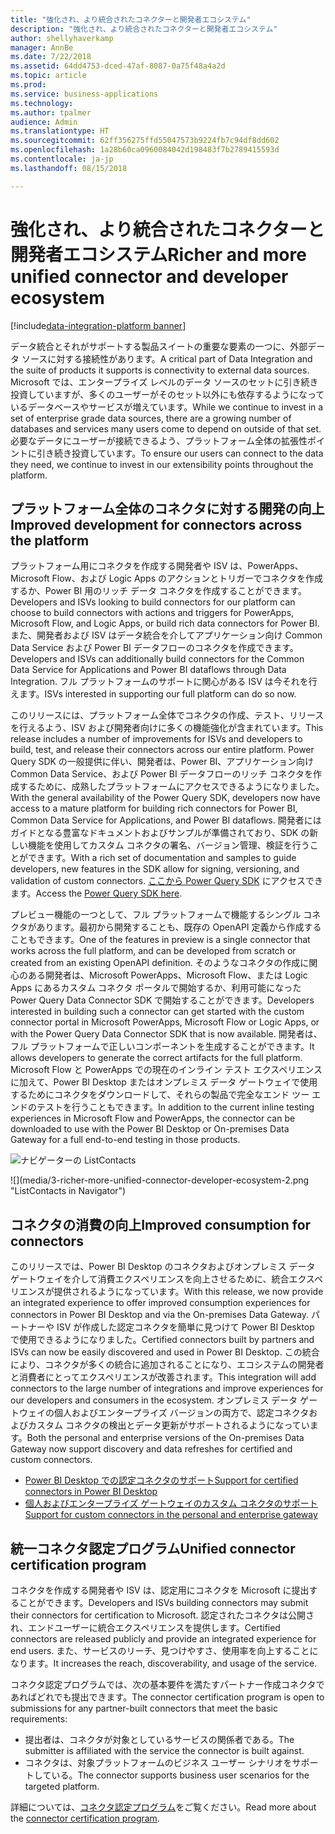 ```yaml
---
title: "強化され、より統合されたコネクターと開発者エコシステム"
description: "強化され、より統合されたコネクターと開発者エコシステム"
author: shellyhaverkamp
manager: AnnBe
ms.date: 7/22/2018
ms.assetid: 64dd4753-dced-47af-8087-0a75f48a4a2d
ms.topic: article
ms.prod: 
ms.service: business-applications
ms.technology: 
ms.author: tpalmer
audience: Admin
ms.translationtype: HT
ms.sourcegitcommit: 62ff356275ffd55047573b9224fb7c94df8dd602
ms.openlocfilehash: 1a28b60ca0960084042d198483f7b2789415593d
ms.contentlocale: ja-jp
ms.lasthandoff: 08/15/2018

---
```

#  <a name="richer-and-more-unified-connector-and-developer-ecosystem"></a><span data-ttu-id="50e6e-103">強化され、より統合されたコネクターと開発者エコシステム</span><span class="sxs-lookup"><span data-stu-id="50e6e-103">Richer and more unified connector and developer ecosystem</span></span>

[!include[data-integration-platform banner](../includes/data-integration-platform.md)]




<span data-ttu-id="50e6e-104">データ統合とそれがサポートする製品スイートの重要な要素の一つに、外部データ ソースに対する接続性があります。</span><span class="sxs-lookup"><span data-stu-id="50e6e-104">A critical part of Data Integration and the suite of products it supports is connectivity to external data sources.</span></span> <span data-ttu-id="50e6e-105">Microsoft では、エンタープライズ レベルのデータ ソースのセットに引き続き投資していますが、多くのユーザーがそのセット以外にも依存するようになっているデータベースやサービスが増えています。</span><span class="sxs-lookup"><span data-stu-id="50e6e-105">While we continue to invest in a set of enterprise grade data sources, there are a growing number of databases and services many users come to depend on outside of that set.</span></span> <span data-ttu-id="50e6e-106">必要なデータにユーザーが接続できるよう、プラットフォーム全体の拡張性ポイントに引き続き投資しています。</span><span class="sxs-lookup"><span data-stu-id="50e6e-106">To ensure our users can connect to the data they need, we continue to invest in our extensibility points throughout the platform.</span></span>

## <a name="improved-development-for-connectors-across-the-platform"></a><span data-ttu-id="50e6e-107">プラットフォーム全体のコネクタに対する開発の向上</span><span class="sxs-lookup"><span data-stu-id="50e6e-107">Improved development for connectors across the platform</span></span>

<span data-ttu-id="50e6e-108">プラットフォーム用にコネクタを作成する開発者や ISV は、PowerApps、Microsoft Flow、および Logic Apps のアクションとトリガーでコネクタを作成するか、Power BI 用のリッチ データ コネクタを作成することができます。</span><span class="sxs-lookup"><span data-stu-id="50e6e-108">Developers and ISVs looking to build connectors for our platform can choose to build connectors with actions and triggers for PowerApps, Microsoft Flow, and Logic Apps, or build rich data connectors for Power BI.</span></span> <span data-ttu-id="50e6e-109">また、開発者および ISV はデータ統合を介してアプリケーション向け Common Data Service および Power BI データフローのコネクタを作成できます。</span><span class="sxs-lookup"><span data-stu-id="50e6e-109">Developers and ISVs can additionally build connectors for the Common Data Service for Applications and Power BI dataflows through Data Integration.</span></span> <span data-ttu-id="50e6e-110">フル プラットフォームのサポートに関心がある ISV は今それを行えます。</span><span class="sxs-lookup"><span data-stu-id="50e6e-110">ISVs interested in supporting our full platform can do so now.</span></span>

<span data-ttu-id="50e6e-111">このリリースには、プラットフォーム全体でコネクタの作成、テスト、リリースを行えるよう、ISV および開発者向けに多くの機能強化が含まれています。</span><span class="sxs-lookup"><span data-stu-id="50e6e-111">This release includes a number of improvements for ISVs and developers to build, test, and release their connectors across our entire platform.</span></span>  <span data-ttu-id="50e6e-112">Power Query SDK の一般提供に伴い、開発者は、Power BI、アプリケーション向け Common Data Service、および Power BI データフローのリッチ コネクタを作成するために、成熟したプラットフォームにアクセスできるようになりました。</span><span class="sxs-lookup"><span data-stu-id="50e6e-112">With the general availability of the Power Query SDK, developers now have access to a mature platform for building rich connectors for Power BI, Common Data Service for Applications, and Power BI dataflows.</span></span>  <span data-ttu-id="50e6e-113">開発者にはガイドとなる豊富なドキュメントおよびサンプルが準備されており、SDK の新しい機能を使用してカスタム コネクタの署名、バージョン管理、検証を行うことができます。</span><span class="sxs-lookup"><span data-stu-id="50e6e-113">With a rich set of documentation and samples to guide developers, new features in the SDK allow for signing, versioning, and validation of custom connectors.</span></span>  <span data-ttu-id="50e6e-114">[ここから Power Query SDK](https://aka.ms/dataconnectors) にアクセスできます。</span><span class="sxs-lookup"><span data-stu-id="50e6e-114">Access the [Power Query SDK here](https://aka.ms/dataconnectors).</span></span>

<span data-ttu-id="50e6e-115">プレビュー機能の一つとして、フル プラットフォームで機能するシングル コネクタがあります。最初から開発することも、既存の OpenAPI 定義から作成することもできます。</span><span class="sxs-lookup"><span data-stu-id="50e6e-115">One of the features in preview is a single connector that works across the full platform, and can be developed from scratch or created from an existing OpenAPI definition.</span></span>  <span data-ttu-id="50e6e-116">そのようなコネクタの作成に関心のある開発者は、Microsoft PowerApps、Microsoft Flow、または Logic Apps にあるカスタム コネクタ ポータルで開始するか、利用可能になった Power Query Data Connector SDK で開始することができます。</span><span class="sxs-lookup"><span data-stu-id="50e6e-116">Developers interested in building such a connector can get started with the custom connector portal in Microsoft PowerApps, Microsoft Flow or Logic Apps, or with the Power Query Data Connector SDK that is now available.</span></span> <span data-ttu-id="50e6e-117">開発者は、フル プラットフォームで正しいコンポーネントを生成することができます。</span><span class="sxs-lookup"><span data-stu-id="50e6e-117">It allows developers to generate the correct artifacts for the full platform.</span></span>
<span data-ttu-id="50e6e-118">Microsoft Flow と PowerApps での現在のインライン テスト エクスペリエンスに加えて、Power BI Desktop またはオンプレミス データ ゲートウェイで使用するためにコネクタをダウンロードして、それらの製品で完全なエンド ツー エンドのテストを行うこともできます。</span><span class="sxs-lookup"><span data-stu-id="50e6e-118">In addition to the current inline testing experiences in Microsoft Flow and PowerApps, the connector can be downloaded to use with the Power BI Desktop or On-premises Data Gateway for a full end-to-end testing in those products.</span></span>

<span data-ttu-id="50e6e-119">![](media/3-richer-more-unified-connector-developer-ecosystem-2.png "ナビゲーターの ListContacts")
<!-- picture --></span><span class="sxs-lookup"><span data-stu-id="50e6e-119">![](media/3-richer-more-unified-connector-developer-ecosystem-2.png "ListContacts in Navigator")
<!-- picture --></span></span>

## <a name="improved-consumption-for-connectors"></a><span data-ttu-id="50e6e-120">コネクタの消費の向上</span><span class="sxs-lookup"><span data-stu-id="50e6e-120">Improved consumption for connectors</span></span>
<span data-ttu-id="50e6e-121">このリリースでは、Power BI Desktop のコネクタおよびオンプレミス データ ゲートウェイを介して消費エクスペリエンスを向上させるために、統合エクスペリエンスが提供されるようになっています。</span><span class="sxs-lookup"><span data-stu-id="50e6e-121">With this release, we now provide an integrated experience to offer improved consumption experiences for connectors in Power BI Desktop and via the On-premises Data Gateway.</span></span>  <span data-ttu-id="50e6e-122">パートナーや ISV が作成した認定コネクタを簡単に見つけて Power BI Desktop で使用できるようになりました。</span><span class="sxs-lookup"><span data-stu-id="50e6e-122">Certified connectors built by partners and ISVs can now be easily discovered and used in Power BI Desktop.</span></span>
<span data-ttu-id="50e6e-123">この統合により、コネクタが多くの統合に追加されることになり、エコシステムの開発者と消費者にとってエクスペリエンスが改善されます。</span><span class="sxs-lookup"><span data-stu-id="50e6e-123">This  integration will add connectors to the large number of integrations and improve experiences for our developers and consumers in the ecosystem.</span></span>  <span data-ttu-id="50e6e-124">オンプレミス データ ゲートウェイの個人およびエンタープライズ バージョンの両方で、認定コネクタおよびカスタム コネクタの検出とデータ更新がサポートされるようになっています。</span><span class="sxs-lookup"><span data-stu-id="50e6e-124">Both the personal and enterprise versions of the On-premises Data Gateway now support discovery and data refreshes for certified and custom connectors.</span></span>

-  [<span data-ttu-id="50e6e-125">Power BI Desktop での認定コネクタのサポート</span><span class="sxs-lookup"><span data-stu-id="50e6e-125">Support for certified connectors in Power BI Desktop</span></span>](1-power-query.md#certified-custom-connectors-in-power-bi-desktop)
-  [<span data-ttu-id="50e6e-126">個人およびエンタープライズ ゲートウェイのカスタム コネクタのサポート</span><span class="sxs-lookup"><span data-stu-id="50e6e-126">Support for custom connectors in the personal and enterprise gateway</span></span>](5-data-gateway.md#certified-custom-connectors-in-power-bi-desktop)


## <a name="unified-connector-certification-program"></a><span data-ttu-id="50e6e-127">統一コネクタ認定プログラム</span><span class="sxs-lookup"><span data-stu-id="50e6e-127">Unified connector certification program</span></span>
<span data-ttu-id="50e6e-128">コネクタを作成する開発者や ISV は、認定用にコネクタを Microsoft に提出することができます。</span><span class="sxs-lookup"><span data-stu-id="50e6e-128">Developers and ISVs building connectors may submit their connectors for certification to Microsoft.</span></span>
<span data-ttu-id="50e6e-129">認定されたコネクタは公開され、エンドユーザーに統合エクスペリエンスを提供します。</span><span class="sxs-lookup"><span data-stu-id="50e6e-129">Certified connectors are released publicly and provide an integrated experience for end users.</span></span>
<span data-ttu-id="50e6e-130">また、サービスのリーチ、見つけやすさ、使用率を向上することになります。</span><span class="sxs-lookup"><span data-stu-id="50e6e-130">It increases the reach, discoverability, and usage of the service.</span></span>

<span data-ttu-id="50e6e-131">コネクタ認定プログラムでは、次の基本要件を満たすパートナー作成コネクタであればどれでも提出できます。</span><span class="sxs-lookup"><span data-stu-id="50e6e-131">The connector certification program is open to submissions for any partner-built connectors that meet the basic requirements:</span></span>

- <span data-ttu-id="50e6e-132">提出者は、コネクタが対象としているサービスの関係者である。</span><span class="sxs-lookup"><span data-stu-id="50e6e-132">The submitter is affiliated with the service the connector is built against.</span></span>
- <span data-ttu-id="50e6e-133">コネクタは、対象プラットフォームのビジネス ユーザー シナリオをサポートしている。</span><span class="sxs-lookup"><span data-stu-id="50e6e-133">The connector supports business user scenarios for the targeted platform.</span></span>

<span data-ttu-id="50e6e-134">詳細については、[コネクタ認定プログラム](https://aka.ms/connector-certification)をご覧ください。</span><span class="sxs-lookup"><span data-stu-id="50e6e-134">Read more about the [connector certification program](https://aka.ms/connector-certification).</span></span>


